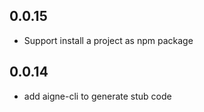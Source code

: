 ## 0.0.15

- Support install a project as npm package

## 0.0.14

- add aigne-cli to generate stub code
